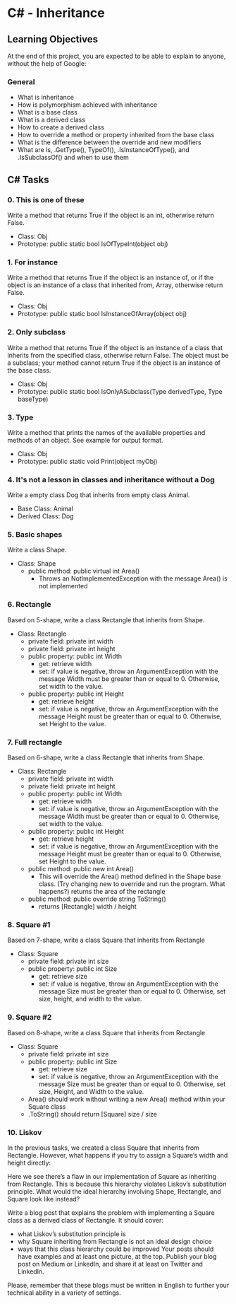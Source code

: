 # C# - Inheritance

## Learning Objectives

At the end of this project, you are expected to be able to explain to anyone, without the help of Google:

### General

- What is inheritance
- How is polymorphism achieved with inheritance
- What is a base class
- What is a derived class
- How to create a derived class
- How to override a method or property inherited from the base class
- What is the difference between the override and new modifiers
- What are is, .GetType(), TypeOf(), .IsInstanceOfType(), and .IsSubclassOf() and when to use them

## C# Tasks

### 0. This is one of these

Write a method that returns True if the object is an int, otherwise return False.

- Class: Obj
- Prototype: public static bool IsOfTypeInt(object obj)

### 1. For instance

Write a method that returns True if the object is an instance of, or if the object is an instance of a class that inherited from, Array, otherwise return False.

- Class: Obj
- Prototype: public static bool IsInstanceOfArray(object obj)

### 2. Only subclass

Write a method that returns True if the object is an instance of a class that inherits from the specified class, otherwise return False. The object must be a subclass; your method cannot return True if the object is an instance of the base class.

- Class: Obj
- Prototype: public static bool IsOnlyASubclass(Type derivedType, Type baseType)

### 3. Type

Write a method that prints the names of the available properties and methods of an object. See example for output format.

- Class: Obj
- Prototype: public static void Print(object myObj)

### 4. It's not a lesson in classes and inheritance without a Dog

Write a empty class Dog that inherits from empty class Animal.

- Base Class: Animal
- Derived Class: Dog

### 5. Basic shapes

Write a class Shape.

- Class: Shape
    - public method: public virtual int Area()
        - Throws an NotImplementedException with the message Area() is not implemented

### 6. Rectangle

Based on 5-shape, write a class Rectangle that inherits from Shape.

- Class: Rectangle
    - private field: private int width
    - private field: private int height
    - public property: public int Width
        - get: retrieve width
        - set: if value is negative, throw an ArgumentException with the message Width must be greater than or equal to 0. Otherwise, set width to the value.
    - public property: public int Height
        - get: retrieve height
        - set: if value is negative, throw an ArgumentException with the message Height must be greater than or equal to 0. Otherwise, set Height to the value.

### 7. Full rectangle

Based on 6-shape, write a class Rectangle that inherits from Shape.

- Class: Rectangle
    - private field: private int width
    - private field: private int height
    - public property: public int Width
        - get: retrieve width
        - set: if value is negative, throw an ArgumentException with the message Width must be greater than or equal to 0. Otherwise, set width to the value.
    - public property: public int Height
        - get: retrieve height
        - set: if value is negative, throw an ArgumentException with the message Height must be greater than or equal to 0. Otherwise, set Height to the value.
    - public method: public new int Area()
        - This will override the Area() method defined in the Shape base class. (Try changing new to override and run the program. What happens?) returns the area of the rectangle
    - public method: public override string ToString()
        - returns [Rectangle] width / height

### 8. Square #1

Based on 7-shape, write a class Square that inherits from Rectangle

- Class: Square
    - private field: private int size
    - public property: public int Size
        - get: retrieve size
        - set: if value is negative, throw an ArgumentException with the message Size must be greater than or equal to 0. Otherwise, set size, height, and width to the value.

### 9. Square #2

Based on 8-shape, write a class Square that inherits from Rectangle

- Class: Square
    - private field: private int size
    - public property: public int Size
        - get: retrieve size
        - set: if value is negative, throw an ArgumentException with the message Size must be greater than or equal to 0. Otherwise, set size, Height, and Width to the value.
    - Area() should work without writing a new Area() method within your Square class
    - .ToString() should return [Square] size / size

### 10. Liskov

In the previous tasks, we created a class Square that inherits from Rectangle. However, what happens if you try to assign a Square’s width and height directly:

Here we see there’s a flaw in our implementation of Square as inheriting from Rectangle. This is because this hierarchy violates Liskov’s substitution principle. What would the ideal hierarchy involving Shape, Rectangle, and Square look like instead?

Write a blog post that explains the problem with implementing a Square class as a derived class of Rectangle. It should cover:

- what Liskov’s substitution principle is
- why Square inheriting from Rectangle is not an ideal design choice
- ways that this class hierarchy could be improved
Your posts should have examples and at least one picture, at the top. Publish your blog post on Medium or LinkedIn, and share it at least on Twitter and LinkedIn.

Please, remember that these blogs must be written in English to further your technical ability in a variety of settings.
